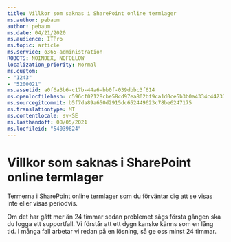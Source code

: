 ```yaml
---
title: Villkor som saknas i SharePoint online termlager
ms.author: pebaum
author: pebaum
ms.date: 04/21/2020
ms.audience: ITPro
ms.topic: article
ms.service: o365-administration
ROBOTS: NOINDEX, NOFOLLOW
localization_priority: Normal
ms.custom:
- "1243"
- "5200021"
ms.assetid: a0f6a3b6-c17b-44a6-bb0f-039dbbc3f614
ms.openlocfilehash: c596cf02128cbe58cd97ea802bf9ca1d0ce5b3b0a4334c4423754d86661c525a
ms.sourcegitcommit: b5f7da89a650d2915dc652449623c78be6247175
ms.translationtype: MT
ms.contentlocale: sv-SE
ms.lasthandoff: 08/05/2021
ms.locfileid: "54039624"
---
```

# <a name="terms-missing-from-sharepoint-online-term-store"></a>Villkor som saknas i SharePoint online termlager

Termerna i SharePoint online termlager som du förväntar dig att se visas inte eller visas periodvis.
  
Om det har gått mer än 24 timmar sedan problemet sågs första gången ska du logga ett supportfall. Vi förstår att ett dygn kanske känns som en lång tid. I många fall arbetar vi redan på en lösning, så ge oss minst 24 timmar.
  